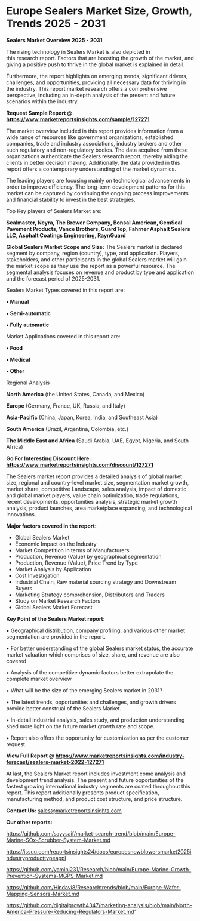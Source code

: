 # Europe Sealers Market Size, Growth, Trends 2025 - 2031

<Strong> Sealers Market Overview 2025 - 2031</strong>

The rising technology in Sealers Market is also depicted in this research report. Factors that are boosting the growth of the market, and giving a positive push to thrive in the global market is explained in detail.

Furthermore, the report highlights on emerging trends, significant drivers, challenges, and opportunities, providing all necessary data for thriving in the industry. This report market research offers a comprehensive perspective, including an in-depth analysis of the present and future scenarios within the industry.

<strong>Request Sample Report @ <a href=https://www.marketreportsinsights.com/sample/127271>https://www.marketreportsinsights.com/sample/127271</a></strong>

The market overview included in this report provides information from a wide range of resources like government organizations, established companies, trade and industry associations, industry brokers and other such regulatory and non-regulatory bodies. The data acquired from these organizations authenticate the Sealers research report, thereby aiding the clients in better decision making. Additionally, the data provided in this report offers a contemporary understanding of the market dynamics.

The leading players are focusing mainly on technological advancements in order to improve efficiency. The long-term development patterns for this market can be captured by continuing the ongoing process improvements and financial stability to invest in the best strategies.

Top Key players of Sealers Market are:

<strong>Sealmaster, Neyra, The Brewer Company, Bonsal American, GemSeal Pavement Products, Vance Brothers, GuardTop, Fahrner Asphalt Sealers LLC, Asphalt Coatings Engineering, RaynGuard</strong>

<strong><b>Global Sealers Market Scope and Size:</b></strong>
The Sealers market is declared segment by company, region (country), type, and application. Players, stakeholders, and other participants in the global Sealers market will gain the market scope as they use the report as a powerful resource. The segmental analysis focuses on revenue and product by type and application and the forecast period of 2025-2031.

Sealers Market Types covered in this report are:

<strong>• Manual

• Semi-automatic

• Fully automatic</strong>

Market Applications covered in this report are:

<strong>• Food

• Medical

• Other</strong> 

Regional Analysis

<strong>North America</strong> (the United States, Canada, and Mexico)

<strong>Europe</strong> (Germany, France, UK, Russia, and Italy)

<strong>Asia-Pacific</strong> (China, Japan, Korea, India, and Southeast Asia)

<strong>South America</strong> (Brazil, Argentina, Colombia, etc.)

<strong>The Middle East and Africa</strong> (Saudi Arabia, UAE, Egypt, Nigeria, and South Africa)

<strong>Go For Interesting Discount Here: <a href=https://www.marketreportsinsights.com/discount/127271>https://www.marketreportsinsights.com/discount/127271</a></strong>

The Sealers market report provides a detailed analysis of global market size, regional and country-level market size, segmentation market growth, market share, competitive Landscape, sales analysis, impact of domestic and global market players, value chain optimization, trade regulations, recent developments, opportunities analysis, strategic market growth analysis, product launches, area marketplace expanding, and technological innovations.

<strong><b>Major factors covered in the report:</b></strong>
<ul>
  <li>Global Sealers Market </li>
  <li>Economic Impact on the Industry</li>
  <li>Market Competition in terms of Manufacturers</li>
  <li>Production, Revenue (Value) by geographical segmentation</li>
  <li>Production, Revenue (Value), Price Trend by Type</li>
  <li>Market Analysis by Application</li>
  <li>Cost Investigation</li>
  <li>Industrial Chain, Raw material sourcing strategy and Downstream Buyers</li>
  <li>Marketing Strategy comprehension, Distributors and Traders</li>
  <li>Study on Market Research Factors</li>
  <li>Global Sealers Market Forecast</li>
</ul>

<strong><b>Key Point of the Sealers Market report:</b></strong>

• Geographical distribution, company profiling, and various other market segmentation are provided in the report.

• For better understanding of the global Sealers market status, the accurate market valuation which comprises of size, share, and revenue are also covered.

• Analysis of the competitive dynamic factors better extrapolate the complete market overview

• What will be the size of the emerging Sealers market in 2031?

• The latest trends, opportunities and challenges, and growth drivers provide better construal of the Sealers Market.

• In-detail industrial analysis, sales study, and production understanding shed more light on the future market growth rate and scope.

• Report also offers the opportunity for customization as per the customer request.

<strong><b>View Full Report @ <a href=https://www.marketreportsinsights.com/industry-forecast/sealers-market-2022-127271>https://www.marketreportsinsights.com/industry-forecast/sealers-market-2022-127271</a></b></strong>


At last, the Sealers Market report includes investment come analysis and development trend analysis. The present and future opportunities of the fastest growing international industry segments are coated throughout this report. This report additionally presents product specification, manufacturing method, and product cost structure, and price structure.

<strong>Contact Us:</strong>
sales@marketreportsinsights.com

<strong>Our other reports:</strong>

<a href=https://github.com/sayysaif/market-search-trend/blob/main/Europe-Marine-SOx-Scrubber-System-Market.md>https://github.com/sayysaif/market-search-trend/blob/main/Europe-Marine-SOx-Scrubber-System-Market.md</a>

<a href=https://issuu.com/reportsinsights24/docs/europesnowblowersmarket2025industryproducttypeappl>https://issuu.com/reportsinsights24/docs/europesnowblowersmarket2025industryproducttypeappl</a>

<a href=https://github.com/yamini231/Research/blob/main/Europe-Marine-Growth-Prevention-Systems-MGPS-Market.md>https://github.com/yamini231/Research/blob/main/Europe-Marine-Growth-Prevention-Systems-MGPS-Market.md</a>

<a href=https://github.com/Hindavi8/Researchtrends/blob/main/Europe-Wafer-Mapping-Sensors-Market.md>https://github.com/Hindavi8/Researchtrends/blob/main/Europe-Wafer-Mapping-Sensors-Market.md</a>

<a href=https://github.com/digitalgrowth4347/marketing-analysis/blob/main/North-America-Pressure-Reducing-Regulators-Market.md>https://github.com/digitalgrowth4347/marketing-analysis/blob/main/North-America-Pressure-Reducing-Regulators-Market.md</a>"
